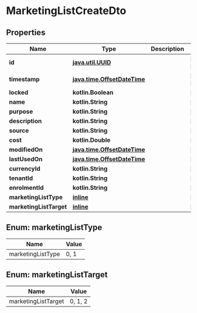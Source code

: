 
# MarketingListCreateDto

## Properties
| Name | Type | Description | Notes |
| ------------ | ------------- | ------------- | ------------- |
| **id** | [**java.util.UUID**](java.util.UUID.md) |  |  [optional] [readonly] |
| **timestamp** | [**java.time.OffsetDateTime**](java.time.OffsetDateTime.md) |  |  [optional] [readonly] |
| **locked** | **kotlin.Boolean** |  |  [optional] |
| **name** | **kotlin.String** |  |  [optional] |
| **purpose** | **kotlin.String** |  |  [optional] |
| **description** | **kotlin.String** |  |  [optional] |
| **source** | **kotlin.String** |  |  [optional] |
| **cost** | **kotlin.Double** |  |  [optional] |
| **modifiedOn** | [**java.time.OffsetDateTime**](java.time.OffsetDateTime.md) |  |  [optional] |
| **lastUsedOn** | [**java.time.OffsetDateTime**](java.time.OffsetDateTime.md) |  |  [optional] |
| **currencyId** | **kotlin.String** |  |  [optional] |
| **tenantId** | **kotlin.String** |  |  [optional] |
| **enrolmentId** | **kotlin.String** |  |  [optional] |
| **marketingListType** | [**inline**](#MarketingListType) |  |  [optional] |
| **marketingListTarget** | [**inline**](#MarketingListTarget) |  |  [optional] |


<a id="MarketingListType"></a>
## Enum: marketingListType
| Name | Value |
| ---- | ----- |
| marketingListType | 0, 1 |


<a id="MarketingListTarget"></a>
## Enum: marketingListTarget
| Name | Value |
| ---- | ----- |
| marketingListTarget | 0, 1, 2 |



